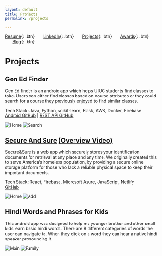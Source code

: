 ```yaml
---
layout: default
title: Projects
permalink: /projects

---
```


[Resume](./assets/docs/resume.pdf){: .btn}
&nbsp;&nbsp;&nbsp;&nbsp;&nbsp;&nbsp;[LinkedIn](https://www.linkedin.com/in/karan-sodhi-481265160/){: .btn}
&nbsp;&nbsp;&nbsp;&nbsp;&nbsp;&nbsp;[Projects](/projects.md){: .btn}
&nbsp;&nbsp;&nbsp;&nbsp;&nbsp;&nbsp;[Awards](/awards.md){: .btn}
&nbsp;&nbsp;&nbsp;&nbsp;&nbsp;&nbsp;[Blog](/blog.md){: .btn}

# Projects
## Gen Ed Finder
Gen Ed finder is an android app which helps UIUC students find classes to take. Users can either find classes based on course attributes or they could search for a course they previously enjoyed to find similar classes.


Tech Stack: Java, Python, scikit-learn, Flask, AWS, Docker, Firebase <br>
[Android GitHub](https://github.com/ksodhi2/Gen-Ed-Finder) | [REST API GitHub](https://github.com/ksodhi2/GEN-ED-FINDER-REST-API)

![Home](../assets/img/geoffhome.png "Gen Ed Finder home screen")
![Search](../assets/img/geoffsearch.png "Gen Ed Finder Search")

## [Secure And Sure](https://secure-and-sure.netlify.com) [(Overview Video)](http://www.youtube.com/watch?v=1nKYYJoLMGo)
Secure&Sure is a web app which securely stores your identification documents for retrieval at any place and any time. We originally created this to serve America’s homeless population, by providing a secure online storage platform for those who lack a reliable physical space to keep their important documents.


Tech Stack: React, Firebase, Microsoft Azure, JavaScript, Netlify <br>
[GitHub](https://github.com/ksodhi2/SecureAndSure)

![Home](../assets/img/securehome.png "Secure For Sure Home Screen")
![Add](../assets/img/secureadd.png "Secure For Sure Profile")

## Hindi Words and Phrases for Kids
This android app was designed to help my younger brother and other small kids learn basic hindi words. There are 8 different categories of words the user can navigate to. When they click on a word they can hear a native hindi speaker pronouncing it.

![Main](../assets/img/hindiapp.png "Hindi App home screen")
![Family](../assets/img/family.png "Hindi App family screen")
